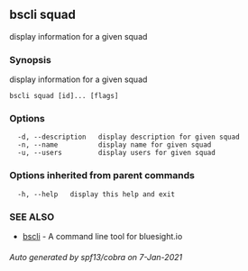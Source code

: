## bscli squad

display information for a given squad

### Synopsis

display information for a given squad
	

```
bscli squad [id]... [flags]
```

### Options

```
  -d, --description   display description for given squad
  -n, --name          display name for given squad
  -u, --users         display users for given squad
```

### Options inherited from parent commands

```
  -h, --help   display this help and exit
```

### SEE ALSO

* [bscli](bscli.md)	 - A command line tool for bluesight.io

###### Auto generated by spf13/cobra on 7-Jan-2021
